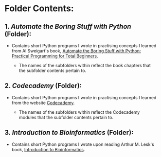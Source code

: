 # Folder Contents:

## 1. _Automate the Boring Stuff with Python_ (Folder):
- Contains short Python programs I wrote in practising concepts I learned from Al Sweigart's book, [Automate the Boring Stuff with Python: Practical Programming for Total Beginners](https://automatetheboringstuff.com/).

	- The names of the subfolders within reflect the book chapters that the subfolder contents pertain to. 

## 2. _Codecademy_ (Folder):
- Contains short Python programs I wrote in practising concepts I learned from the website [Codecademy](https://www.codecademy.com).

	- The names of the subfolders within reflect the Codecademy modules that the subfolder contents pertain to.

## 3. _Introduction to Bioinformatics_ (Folder):
- Contains short Python programs I wrote upon reading Arthur M. Lesk's book, [Introduction to Bioinformatics](https://global.oup.com/academic/product/introduction-to-bioinformatics-9780198794141?cc=mt&lang=en&).
